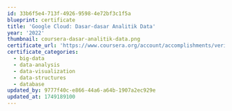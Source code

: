 ```yaml
---
id: 33b6f5e4-713f-4926-9598-4e72bf3c1f5a
blueprint: certificate
title: 'Google Cloud: Dasar-dasar Analitik Data'
year: '2022'
thumbnail: coursera-dasar-analitik-data.png
certificate_url: 'https://www.coursera.org/account/accomplishments/verify/FD8P733H48VN'
certificate_categories:
  - big-data
  - data-analysis
  - data-visualization
  - data-structures
  - database
updated_by: 9777f40c-e866-44a6-a64b-1907a2ec929e
updated_at: 1749189100
---
```

